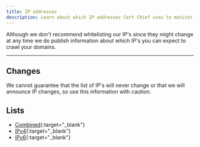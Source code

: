 ```yaml
---
title: IP addresses
description: Learn about which IP addresses Cert Chief uses to monitor your domains.
---
```


Although we don't recommend whitelisting our IP's since they might change at any time we do publish information about which IP's you can expect to crawl your domains.

---

## Changes

We cannot guarantee that the list of IP's will never change or that we will announce IP changes, so use this information with caution.

## Lists

- [Combined](https://cert.chief.app/.well-known/ip-list){:target="_blank"}
- [IPv4](https://cert.chief.app/.well-known/ip-list-v4){:target="_blank"}
- [IPv6](https://cert.chief.app/.well-known/ip-list-v6){:target="_blank"}
